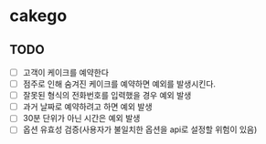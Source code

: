 # cakego

## TODO

- [ ] 고객이 케이크를 예약한다
- [ ] 점주로 인해 숨겨진 케이크를 예약하면 예외를 발생시킨다.
- [ ] 잘못된 형식의 전화번호를 입력했을 경우 예외 발생
- [ ] 과거 날짜로 예약하려고 하면 예외 발생
- [ ] 30분 단위가 아닌 시간은 예외 발생
- [ ] 옵션 유효성 검증(사용자가 불일치한 옵션을 api로 설정할 위험이 있음)
